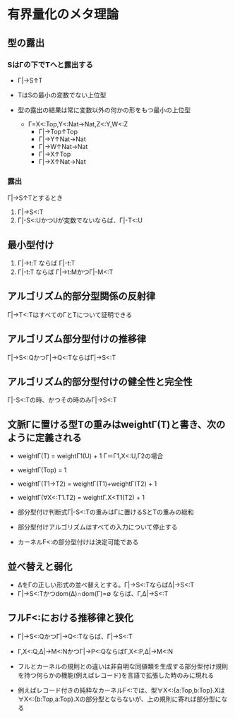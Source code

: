 # 有界量化のメタ理論
## 型の露出
### SはΓの下でTへと露出する
- Γ|->S↑T
- TはSの最小の変数でない上位型

- 型の露出の結果は常に変数以外の何かの形をもつ最小の上位型
  - Γ=X<:Top,Y<:Nat->Nat,Z<:Y,W<:Z
    - Γ|->Top↑Top
    - Γ|->Y↑Nat->Nat
    - Γ|->W↑Nat->Nat
    - Γ|->X↑Top
    - Γ|->X↑Nat->Nat

### 露出
Γ|->S↑Tとするとき
1. Γ|->S<:T
2. Γ|-S<:UかつUが変数でないならば、Γ|-T<:U

## 最小型付け
1. Γ|->t:T ならば Γ|-t:T
2. Γ|-t:T  ならば Γ|->t:MかつΓ|-M<:T

## アルゴリズム的部分型関係の反射律
Γ|->T<:TはすべてのΓとTについて証明できる

## アルゴリズム部分型付けの推移律
Γ|->S<:QかつΓ|->Q<:TならばΓ|->S<:T

## アルゴリズム的部分型付けの健全性と完全性
Γ|-S<:Tの時、かつその時のみΓ|->S<:T

## 文脈Γに置ける型Tの重みはweightΓ(T)と書き、次のように定義される
- weightΓ(T)          = weightΓ1(U) + 1     Γ＝Γ1,X<:U,Γ2の場合
- weightΓ(Top)        = 1
- weightΓ(T1->T2)     = weightΓ(T1)+weightΓ(T2) + 1
- weightΓ(∀X<:T1.T2)  = weightΓ.X<T1(T2) + 1

- 部分型付け判断式Γ|-S<:Tの重みはΓに置けるSとTの重みの総和
- 部分型付けアルゴリズムはすべての入力について停止する
- カーネルF<:の部分型付けは決定可能である

## 並べ替えと弱化
- ΔをΓの正しい形式の並べ替えとする。Γ|->S<:TならばΔ|->S<:T
- Γ|->S<:Tかつdom(Δ)∩dom(Γ)=∅ ならば、Γ,Δ|->S<:T

## フルF<:における推移律と狭化
- Γ|->S<:QかつΓ|->Q<:Tならば、Γ|->S<:T
- Γ,X<:Q,Δ|->M<:NかつΓ|->P<:QならばΓ,X<:P,Δ|->M<:N

- フルとカーネルの規則との違いは非自明な同値類を生成する部分型付け規則を持つ何らかの機能(例えばレコード)を言語で拡張した時のみに現れる
- 例えばレコード付きの純粋なカーネルF<:では、型∀X<:{a:Top,b:Top}.Xは∀X<:{b:Top,a:Top}.Xの部分型とならないが、上の規則に寄れば部分型になる
